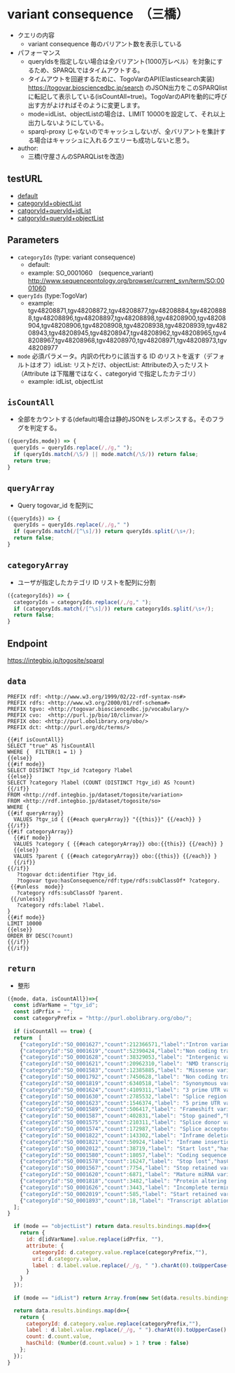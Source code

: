 # variant consequence　（三橋）

- クエリの内容
  - variant consequence 毎のバリアント数を表示している
- パフォーマンス
  - queryIdsを指定しない場合は全バリアント(1000万レベル）を対象にするため、SPARQLではタイムアウトする。
  - タイムアウトを回避するために、TogoVarのAPI(Elasticsearch実装)　https://togovar.biosciencedbc.jp/search のJSON出力をこのSPARQlistに転記して表示している(isCountAll=true)。TogoVarのAPIを動的に呼び出す方がよければそのように変更します。
  -  mode=idList、objectListの場合は、LIMIT 10000を設定して、それ以上出力しないようにしている。
  - sparql-proxy じゃないのでキャッシュしないが、全バリアントを集計する場合はキャッシュに入れるクエリーも成功しないと思う。
- author:
  - 三橋(守屋さんのSPARQListを改造)


 ## testURL
  - [default](https://integbio.jp/togosite/sparqlist/api/variant_consequence?categoryIds=SO_0001060&queryIds=&mode=)
  - [categoryId+objectList](https://integbio.jp/togosite/sparqlist/api/variant_consequence?categoryIds=SO_0001060&queryIds=&mode=objectList)
  - [catgoryId+queryId+idList](https://integbio.jp/togosite/sparqlist/api/variant_consequence?categoryIds=SO_0001060&queryIds=tgv48208871%2Ctgv48208872%2Ctgv48208877&mode=idList)
  - [catgoryId+queryId+objectList](https://integbio.jp/togosite/sparqlist/api/variant_consequence?categoryIds=SO_0001060&queryIds=tgv48208871%2Ctgv48208872%2Ctgv48208877&mode=objectList)

## Parameters

* `categoryIds` (type: variant consequence)
  * default: 
  * example: SO_0001060　(sequence_variant)  http://www.sequenceontology.org/browser/current_svn/term/SO:0001060
* `queryIds` (type:TogoVar)
  * example: tgv48208871,tgv48208872,tgv48208877,tgv48208884,tgv48208888,tgv48208896,tgv48208897,tgv48208898,tgv48208900,tgv48208904,tgv48208906,tgv48208908,tgv48208938,tgv48208939,tgv48208943,tgv48208945,tgv48208947,tgv48208962,tgv48208965,tgv48208967,tgv48208968,tgv48208970,tgv48208971,tgv48208973,tgv48208977
* `mode` 必須パラメータ。内訳の代わりに該当する ID のリストを返す（デフォルトはオフ）idList: リストだけ、objectList: Attributeの入ったリスト（Attribute は下階層ではなく、categoryid で指定したカテゴリ）
  * example: idList, objectList

## `isCountAll`
- 全部をカウントする(default)場合は静的JSONをレスポンスする。そのフラグを判定する。

```javascript
({queryIds,mode}) => {
  queryIds = queryIds.replace(/,/g," ");
  if (queryIds.match(/\S/) || mode.match(/\S/)) return false;
  return true;
}
```

## `queryArray`
- Query togovar_id を配列に
```javascript
({queryIds}) => {
  queryIds = queryIds.replace(/,/g," ")
  if (queryIds.match(/[^\s]/)) return queryIds.split(/\s+/);
  return false;
}
```

## `categoryArray`
- ユーザが指定したカテゴリ ID リストを配列に分割

```javascript
({categoryIds}) => {
  categoryIds = categoryIds.replace(/,/g," ");
  if (categoryIds.match(/[^\s]/)) return categoryIds.split(/\s+/);
  return false;
}
```

## Endpoint

https://integbio.jp/togosite/sparql

## `data`
```sparql
PREFIX rdf: <http://www.w3.org/1999/02/22-rdf-syntax-ns#>
PREFIX rdfs: <http://www.w3.org/2000/01/rdf-schema#>
PREFIX tgvo: <http://togovar.biosciencedbc.jp/vocabulary/>
PREFIX cvo:  <http://purl.jp/bio/10/clinvar/>
PREFIX obo: <http://purl.obolibrary.org/obo/>
PREFIX dct: <http://purl.org/dc/terms/>

{{#if isCountAll}}
SELECT "true" AS ?isCountAll
WHERE {  FILTER(1 = 1) }
{{else}}
{{#if mode}}
SELECT DISTINCT ?tgv_id ?category ?label
{{else}}
SELECT ?category ?label (COUNT (DISTINCT ?tgv_id) AS ?count) 
{{/if}}
FROM <http://rdf.integbio.jp/dataset/togosite/variation>
FROM <http://rdf.integbio.jp/dataset/togosite/so>
WHERE {  
{{#if queryArray}}
  VALUES ?tgv_id { {{#each queryArray}} "{{this}}" {{/each}} }
{{/if}}
{{#if categoryArray}}
  {{#if mode}}
  VALUES ?category { {{#each categoryArray}} obo:{{this}} {{/each}} }     
  {{else}}
  VALUES ?parent { {{#each categoryArray}} obo:{{this}} {{/each}} }
  {{/if}} 
{{/if}}
   ?togovar dct:identifier ?tgv_id.
   ?togovar tgvo:hasConsequence/rdf:type/rdfs:subClassOf* ?category.
 {{#unless  mode}}
   ?category rdfs:subClassOf ?parent.
 {{/unless}}
   ?category rdfs:label ?label.
}
{{#if mode}}
LIMIT 10000
{{else}}  
ORDER BY DESC(?count)
{{/if}}
{{/if}}
```

## `return`
- 整形
```javascript
({mode, data, isCountAll})=>{
  const idVarName = "tgv_id";
  const idPrfix = "";
  const categoryPrefix = "http://purl.obolibrary.org/obo/";
  
  if (isCountAll == true) {
  return  [
    {"categoryId":"SO_0001627","count":212366571,"label":"Intron variant","hasChild":false},
    {"categoryId":"SO_0001619","count":52390424,"label":"Non coding transcript variant","hasChild":false},
    {"categoryId":"SO_0001628","count":38329053,"label": "Intergenic variant","hasChild":false},
    {"categoryId":"SO_0001621","count":20962310,"label": "NMD transcript variant","hasChild":false},
    {"categoryId":"SO_0001583","count":12385885,"label": "Missense variant","hasChild":false},
    {"categoryId":"SO_0001792","count":7450628,"label": "Non coding transcript exon variant","hasChild":false},
    {"categoryId":"SO_0001819","count":6340518,"label": "Synonymous variant","hasChild":false},
    {"categoryId":"SO_0001624","count":4109311,"label": "3 prime UTR variant","hasChild":false},
    {"categoryId":"SO_0001630","count":2785532,"label": "Splice region variant","hasChild":false},
    {"categoryId":"SO_0001623","count":1546374,"label": "5 prime UTR variant","hasChild":false},
    {"categoryId":"SO_0001589","count":506417,"label": "Frameshift variant","hasChild":false},
    {"categoryId":"SO_0001587","count":402831,"label": "Stop gained","hasChild":false},
    {"categoryId":"SO_0001575","count":210311,"label": "Splice donor variant","hasChild":false},
    {"categoryId":"SO_0001574","count":172987,"label": "Splice acceptor variant","hasChild":false},
    {"categoryId":"SO_0001822","count":143302,"label": "Inframe deletion","hasChild":false},
    {"categoryId":"SO_0001821","count":50924,"label": "Inframe insertion","hasChild":false},
    {"categoryId":"SO_0002012","count":38719,"label": "Start lost","hasChild":false},
    {"categoryId":"SO_0001580","count":18057,"label": "Coding sequence variant","hasChild":false},
    {"categoryId":"SO_0001578","count":16247,"label": "Stop lost","hasChild":false},
    {"categoryId":"SO_0001567","count":7754,"label": "Stop retained variant","hasChild":false},
    {"categoryId":"SO_0001620","count":6871,"label": "Mature miRNA variant","hasChild":false},
    {"categoryId":"SO_0001818","count":3482,"label": "Protein altering variant","hasChild":false},
    {"categoryId":"SO_0001626","count":3443,"label": "Incomplete terminal codon variant","hasChild":false},
    {"categoryId":"SO_0002019","count":585,"label": "Start retained variant","hasChild":false},
    {"categoryId":"SO_0001893","count":18,"label": "Transcript ablation","hasChild":false}
  ];
}

  if (mode == "objectList") return data.results.bindings.map(d=>{
    return {
      id: d[idVarName].value.replace(idPrfix, ""), 
      attribute: {
        categoryId: d.category.value.replace(categoryPrefix,""),
        uri: d.category.value,
        label : d.label.value.replace(/_/g, " ").charAt(0).toUpperCase() + d.label.value.replace(/_/g, " ").slice(1)   // 先頭の１文字だけを大文字にする。
      }
    }
  });
  
  if (mode == "idList") return Array.from(new Set(data.results.bindings.map(d=>d[idVarName].value.replace(idPrfix, "")))); // unique

  return data.results.bindings.map(d=>{ 
    return {
      categoryId: d.category.value.replace(categoryPrefix,""),
      label : d.label.value.replace(/_/g, " ").charAt(0).toUpperCase() + d.label.value.replace(/_/g, " ").slice(1),   // 先頭の１文字だけを大文字にする。
      count: d.count.value,
      hasChild: (Number(d.count.value) > 1 ? true : false)
    };
  });	
}
```